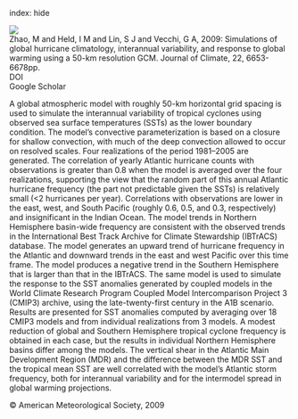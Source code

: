 index: hide

<div class="Citation">
    <div class="Citation-thumb CitationThumb-linked"  data-href="https://doi.org/10.1175/2009jcli3049.1">
      <img src="https://static.claimspace.cloud/climate-study-static/refs/thumbs/14/Zhao_et_al_2009-thumb.png" />
    </div>

  <div class="Citation-body">
    <div class="Citation-text">Zhao, M and Held, I M and Lin, S J and Vecchi, G A, 2009: Simulations of global hurricane climatology, interannual variability, and response to global warming using a 50-km resolution GCM. <span class="Article-journal">Journal of Climate, </span><span class="Article-volume">22, </span>6653-6678pp.</div>
    <div class="Citation-links">
      <div class="CitationLink" data-href="https://doi.org/10.1175/2009jcli3049.1">
        <div class="CitationLink-icon CitationLink-Doi"></div>
        <div class="CitationLink-text">DOI</div>
      </div>
      <div class="CitationLink" data-href="https://scholar.google.com/scholar?q=10.1175/2009jcli3049.1">
        <div class="CitationLink-icon CitationLink-Scholar"></div>
        <div class="CitationLink-text">Google Scholar</div>
      </div>
    </div>
  </div>
</div>

A global atmospheric model with roughly 50-km horizontal grid spacing is used to simulate the interannual variability of tropical cyclones using observed sea surface temperatures (SSTs) as the lower boundary condition. The model’s convective parameterization is based on a closure for shallow convection, with much of the deep convection allowed to occur on resolved scales. Four realizations of the period 1981–2005 are generated. The correlation of yearly Atlantic hurricane counts with observations is greater than 0.8 when the model is averaged over the four realizations, supporting the view that the random part of this annual Atlantic hurricane frequency (the part not predictable given the SSTs) is relatively small (<2 hurricanes per year). Correlations with observations are lower in the east, west, and South Pacific (roughly 0.6, 0.5, and 0.3, respectively) and insignificant in the Indian Ocean. The model trends in Northern Hemisphere basin-wide frequency are consistent with the observed trends in the International Best Track Archive for Climate Stewardship (IBTrACS) database. The model generates an upward trend of hurricane frequency in the Atlantic and downward trends in the east and west Pacific over this time frame. The model produces a negative trend in the Southern Hemisphere that is larger than that in the IBTrACS. The same model is used to simulate the response to the SST anomalies generated by coupled models in the World Climate Research Program Coupled Model Intercomparison Project 3 (CMIP3) archive, using the late-twenty-first century in the A1B scenario. Results are presented for SST anomalies computed by averaging over 18 CMIP3 models and from individual realizations from 3 models. A modest reduction of global and Southern Hemisphere tropical cyclone frequency is obtained in each case, but the results in individual Northern Hemisphere basins differ among the models. The vertical shear in the Atlantic Main Development Region (MDR) and the difference between the MDR SST and the tropical mean SST are well correlated with the model’s Atlantic storm frequency, both for interannual variability and for the intermodel spread in global warming projections.

<div class="Citation-copy">
&copy; American Meteorological Society, 2009
</div>